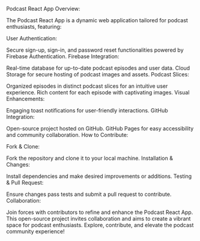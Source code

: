 Podcast React App Overview:

The Podcast React App is a dynamic web application tailored for podcast enthusiasts, featuring:

User Authentication:

Secure sign-up, sign-in, and password reset functionalities powered by Firebase Authentication.
Firebase Integration:

Real-time database for up-to-date podcast episodes and user data.
Cloud Storage for secure hosting of podcast images and assets.
Podcast Slices:

Organized episodes in distinct podcast slices for an intuitive user experience.
Rich content for each episode with captivating images.
Visual Enhancements:

Engaging toast notifications for user-friendly interactions.
GitHub Integration:

Open-source project hosted on GitHub.
GitHub Pages for easy accessibility and community collaboration.
How to Contribute:

Fork & Clone:

Fork the repository and clone it to your local machine.
Installation & Changes:

Install dependencies and make desired improvements or additions.
Testing & Pull Request:

Ensure changes pass tests and submit a pull request to contribute.
Collaboration:

Join forces with contributors to refine and enhance the Podcast React App.
This open-source project invites collaboration and aims to create a vibrant space for podcast enthusiasts. Explore, contribute, and elevate the podcast community experience!
